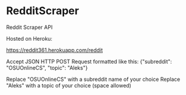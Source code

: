 # RedditScraper
Reddit Scraper API

Hosted on Heroku:

https://reddit361.herokuapp.com/reddit

Accept JSON HTTP POST Request formatted like this:
{"subreddit": "OSUOnlineCS", "topic": "Aleks"}

Replace "OSUOnlineCS" with a subreddit name of your choice
Replace "Aleks" with a topic of your choice (space allowed)
